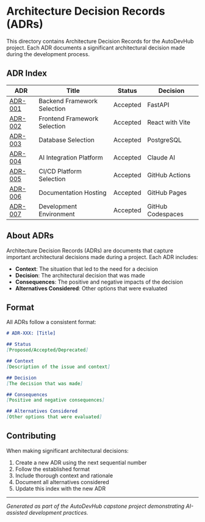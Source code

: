 # Architecture Decision Records (ADRs)

This directory contains Architecture Decision Records for the AutoDevHub project. Each ADR documents a significant architectural decision made during the development process.

## ADR Index

| ADR | Title | Status | Decision |
|-----|-------|--------|----------|
| [ADR-001](./ADR-001-backend-framework-selection.md) | Backend Framework Selection | Accepted | FastAPI |
| [ADR-002](./ADR-002-frontend-framework-selection.md) | Frontend Framework Selection | Accepted | React with Vite |
| [ADR-003](./ADR-003-database-selection.md) | Database Selection | Accepted | PostgreSQL |
| [ADR-004](./ADR-004-ai-integration-platform.md) | AI Integration Platform | Accepted | Claude AI |
| [ADR-005](./ADR-005-cicd-platform-selection.md) | CI/CD Platform Selection | Accepted | GitHub Actions |
| [ADR-006](./ADR-006-documentation-hosting.md) | Documentation Hosting | Accepted | GitHub Pages |
| [ADR-007](./ADR-007-development-environment.md) | Development Environment | Accepted | GitHub Codespaces |

## About ADRs

Architecture Decision Records (ADRs) are documents that capture important architectural decisions made during a project. Each ADR includes:

- **Context**: The situation that led to the need for a decision
- **Decision**: The architectural decision that was made
- **Consequences**: The positive and negative impacts of the decision
- **Alternatives Considered**: Other options that were evaluated

## Format

All ADRs follow a consistent format:

```markdown
# ADR-XXX: [Title]

## Status
[Proposed/Accepted/Deprecated]

## Context
[Description of the issue and context]

## Decision
[The decision that was made]

## Consequences
[Positive and negative consequences]

## Alternatives Considered
[Other options that were evaluated]
```

## Contributing

When making significant architectural decisions:

1. Create a new ADR using the next sequential number
2. Follow the established format
3. Include thorough context and rationale
4. Document all alternatives considered
5. Update this index with the new ADR

---

*Generated as part of the AutoDevHub capstone project demonstrating AI-assisted development practices.*